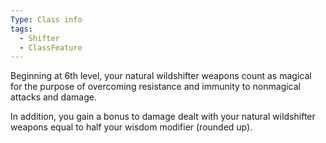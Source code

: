 ```yaml
---
Type: Class info
tags:
  - Shifter
  - ClassFeature
---
```

Beginning at 6th level, your natural wildshifter weapons count as magical for the purpose of overcoming resistance and immunity to nonmagical attacks and damage.

In addition, you gain a bonus to damage dealt with your natural wildshifter weapons equal to half your wisdom modifier (rounded up).